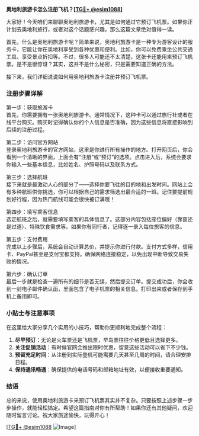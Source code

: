**奥地利旅游卡怎么注册飞机？[[TG💪+ @esim1088](https://t.me/s/esim1088)]**

大家好！今天咱们来聊聊奥地利旅游卡，尤其是如何通过它预订飞机票。如果你正计划去奥地利旅行，或者对这个话题感兴趣，那么这篇文章绝对值得一读。

首先，什么是奥地利旅游卡呢？简单来说，奥地利旅游卡是一种专为游客设计的服务卡，它能让你在奥地利享受到各种优惠和便利。比如，你可以免费乘坐公共交通工具、享受景点折扣等。不过，很多人可能还不太清楚，这张卡还能用来预订飞机票。是不是很惊讶？其实，这并不是什么秘密，只是需要知道正确的方法。

接下来，我们详细说说如何用奥地利旅游卡注册并预订飞机票。

### 注册步骤详解

第一步：获取旅游卡  
首先，你需要拥有一张奥地利旅游卡。通常情况下，这种卡可以通过旅行社或者在线平台购买。购买时记得确认你的个人信息是否准确，因为这些信息将直接影响到后续的注册过程。

第二步：访问官方网站  
登录奥地利旅游卡的官方网站，这里是你进行所有操作的地方。打开网页后，你会看到一个清晰的界面，上面会有“注册”或“预订”的选项。点击进入后，系统会要求你输入一些基本信息，比如姓名、护照号码以及联系方式。

第三步：选择航班  
接下来就是最激动人心的部分了——选择你要飞往的目的地和出发时间。网站上会有多种航班供你挑选，你可以根据自己的需求筛选出最合适的一班。记住要提前规划好行程，因为热门航线可能会很快被订满哦！

第四步：填写乘客信息  
选定航班之后，就需要填写乘客的具体信息了。这部分内容包括座位偏好（靠窗还是过道）、特殊饮食需求等。如果你有同行者，记得逐一录入每位旅客的信息。

第五步：支付费用  
完成以上步骤后，系统会自动计算总价，并提示你进行付款。支付方式多样，信用卡、PayPal甚至是支付宝都支持。确保网络连接稳定，以免出现中断导致交易失败的情况。

第六步：确认订单  
最后一步就是检查一遍所有的细节是否无误，然后提交订单。提交成功后，你会收到一封电子邮件确认函，里面包含了电子机票的相关信息。打印出来或者保存到手机上备用即可。

### 小贴士与注意事项

在这里给大家分享几个实用的小技巧，帮助你更顺利地完成整个流程：

1. **尽早预订**：无论是火车票还是飞机票，早鸟票往往价格更低且选择更多。
2. **关注促销活动**：有时候官网会推出限时优惠，留意这些活动可以省下不少钱。
3. **预留充足时间**：从注册到实际登机可能需要几天甚至几周的时间，请合理安排日程。
4. **保持通讯畅通**：确保提供的电话号码和邮箱地址有效，以便接收重要通知。

### 结语

总的来说，使用奥地利旅游卡来预订飞机票其实并不复杂。只要按照上述步骤一步步操作，就能轻松搞定。希望这篇指南对你有所帮助！如果你还有其他疑问，欢迎随时留言讨论。祝大家旅途愉快，玩得开心！

[[TG💪+ @esim1088](https://t.me/s/esim1088) ![Image](https://i.postimg.cc/4NQfJmqS/Snipaste-2025-05-13-00-14-12.png)]